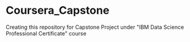 # Coursera_Capstone
Creating this repository for Capstone Project under "IBM Data Science Professional Certificate" course
